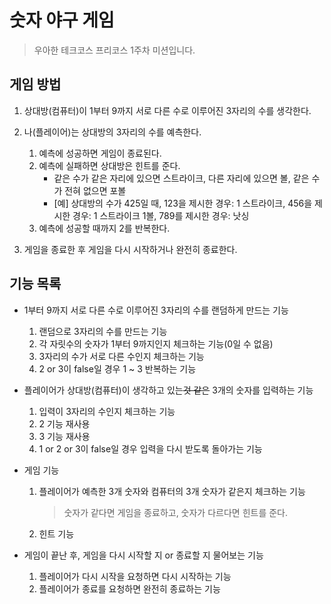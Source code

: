 # 숫자 야구 게임
> 우아한 테크코스 프리코스 1주차 미션입니다.

## 게임 방법
1. 상대방(컴퓨터)이 1부터 9까지 서로 다른 수로 이루어진 3자리의 수를 생각한다.

2. 나(플레이어)는 상대방의 3자리의 수를 예측한다.
    1. 예측에 성공하면 게임이 종료된다.
    2. 예측에 실패하면 상대방은 힌트를 준다.
        * 같은 수가 같은 자리에 있으면 스트라이크, 다른 자리에 있으면 볼, 같은 수가 전혀 없으면 포볼
        * [예] 상대방의 수가 425일 때, 123을 제시한 경우: 1 스트라이크, 456을 제시한 경우: 1 스트라이크 1볼, 789를 제시한 경우: 낫싱
    3. 예측에 성공할 때까지 2를 반복한다.
    
3. 게임을 종료한 후 게임을 다시 시작하거나 완전히 종료한다.

## 기능 목록
* 1부터 9까지 서로 다른 수로 이루어진 3자리의 수를 랜덤하게 만드는 기능
    1. 랜덤으로 3자리의 수를 만드는 기능
    2. 각 자릿수의 숫자가 1부터 9까지인지 체크하는 기능(0일 수 없음)
    3. 3자리의 수가 서로 다른 수인지 체크하는 기능
    4. 2 or 3이 false일 경우 1 ~ 3 반복하는 기능
    
* 플레이어가 상대방(컴퓨터)이 생각하고 있는~~것 같은~~ 3개의 숫자를 입력하는 기능
    1. 입력이 3자리의 수인지 체크하는 기능
    2. 2 기능 재사용
    3. 3 기능 재사용
    4. 1 or 2 or 3이 false일 경우 입력을 다시 받도록 돌아가는 기능

* 게임 기능
    1. 플레이어가 예측한 3개 숫자와 컴퓨터의 3개 숫자가 같은지 체크하는 기능
        > 숫자가 같다면 게임을 종료하고, 숫자가 다르다면 힌트를 준다.
    2. 힌트 기능

* 게임이 끝난 후, 게임을 다시 시작할 지 or 종료할 지 물어보는 기능
    1. 플레이어가 다시 시작을 요청하면 다시 시작하는 기능
    2. 플레이어가 종료를 요청하면 완전히 종료하는 기능
 